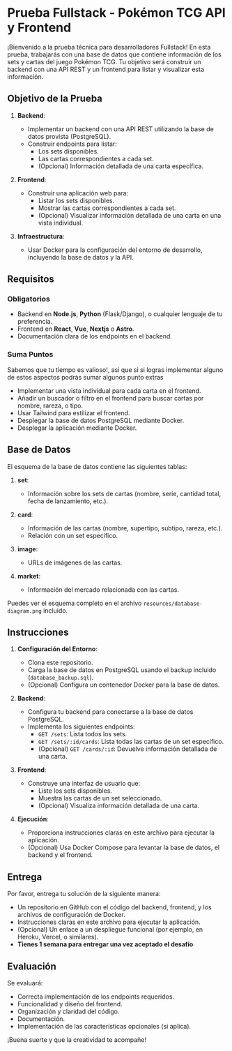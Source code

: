 # Prueba Fullstack - Pokémon TCG API y Frontend

¡Bienvenido a la prueba técnica para desarrolladores Fullstack! En esta prueba, trabajarás con una base de datos que contiene información de los sets y cartas del juego Pokémon TCG. Tu objetivo será construir un backend con una API REST y un frontend para listar y visualizar esta información. 

## Objetivo de la Prueba

1. **Backend**:
   - Implementar un backend con una API REST utilizando la base de datos provista (PostgreSQL).
   - Construir endpoints para listar:
     - Los sets disponibles.
     - Las cartas correspondientes a cada set.
     - (Opcional) Información detallada de una carta específica.

2. **Frontend**:
   - Construir una aplicación web para:
     - Listar los sets disponibles.
     - Mostrar las cartas correspondientes a cada set.
     - (Opcional) Visualizar información detallada de una carta en una vista individual.

3. **Infraestructura**:
   - Usar Docker para la configuración del entorno de desarrollo, incluyendo la base de datos y la API.

## Requisitos

### Obligatorios
- Backend en **Node.js**, **Python** (Flask/Django), o cualquier lenguaje de tu preferencia.
- Frontend en **React**, **Vue**, **Nextjs** o **Astro**.
- Documentación clara de los endpoints en el backend.

### Suma Puntos
Sabemos que tu tiempo es valioso!, asi que si si logras implementar alguno de estos aspectos podrás sumar algunos punto extras

- Implementar una vista individual para cada carta en el frontend.
- Añadir un buscador o filtro en el frontend para buscar cartas por nombre, rareza, o tipo.
- Usar Tailwind para estilizar el frontend.
- Desplegar la base de datos PostgreSQL mediante Docker.
- Desplegar la aplicación mediante Docker.

## Base de Datos
El esquema de la base de datos contiene las siguientes tablas:

1. **set**:
   - Información sobre los sets de cartas (nombre, serie, cantidad total, fecha de lanzamiento, etc.).

2. **card**:
   - Información de las cartas (nombre, supertipo, subtipo, rareza, etc.).
   - Relación con un set específico.

3. **image**:
   - URLs de imágenes de las cartas.

4. **market**:
   - Información del mercado relacionada con las cartas.

Puedes ver el esquema completo en el archivo `resources/database-diagram.png` incluido.

## Instrucciones

1. **Configuración del Entorno**:
   - Clona este repositorio.
   - Carga la base de datos en PostgreSQL usando el backup incluido (`database_backup.sql`).
   - (Opcional) Configura un contenedor Docker para la base de datos.

2. **Backend**:
   - Configura tu backend para conectarse a la base de datos PostgreSQL.
   - Implementa los siguientes endpoints:
     - `GET /sets`: Lista todos los sets.
     - `GET /sets/:id/cards`: Lista todas las cartas de un set específico.
     - (Opcional) `GET /cards/:id`: Devuelve información detallada de una carta.

3. **Frontend**:
   - Construye una interfaz de usuario que:
     - Liste los sets disponibles.
     - Muestra las cartas de un set seleccionado.
     - (Opcional) Visualiza información detallada de una carta.

4. **Ejecución**:
   - Proporciona instrucciones claras en este archivo para ejecutar la aplicación.
   - (Opcional) Usa Docker Compose para levantar la base de datos, el backend y el frontend.

## Entrega

Por favor, entrega tu solución de la siguiente manera:
- Un repositorio en GitHub con el código del backend, frontend, y los archivos de configuración de Docker.
- Instrucciones claras en este archivo para ejecutar la aplicación.
- (Opcional) Un enlace a un despliegue funcional (por ejemplo, en Heroku, Vercel, o similares).
- **Tienes 1 semana para entregar una vez aceptado el desafío**

## Evaluación

Se evaluará:
- Correcta implementación de los endpoints requeridos.
- Funcionalidad y diseño del frontend.
- Organización y claridad del código.
- Documentación.
- Implementación de las características opcionales (si aplica).

¡Buena suerte y que la creatividad te acompañe!



